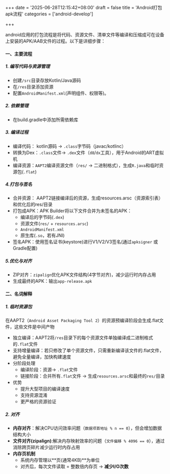 +++
date = '2025-06-28T12:15:42+08:00'
draft = false
title = 'Android打包apk流程'
categories = ['android-develop']

+++

android应用的打包流程是将代码、资源文件、清单文件等编译和压缩成可在设备上安装的APK/AAB文件的过程。以下是详细步骤：

#### 一、主要流程

##### 1. 编写代码与资源管理

* 创建`/src`目录存放Kotlin/Java源码
* 在`/res`目录添加资源
* 配置`AndroidManifest.xml`(声明组件、权限等)。

##### 2. 依赖管理

* 在build.gradle中添加所需依赖库

##### 3. 编译过程

* 编译代码： kotlin源码 → `.class`字节码（javac/kotlinc）
* 转换为Dex：`.class`文件→ `.dex`文件（`d8`/`dx`工具），用于Android的ART虚拟机
* 编译资源：`AAPT2`编译资源文件（`res/` → 二进制格式），生成`R.java`和临时资源包(`.flat`)

##### 4.打包与签名

* 合并资源： AAPT2链接编译后的资源，生成resources.arsc（资源索引表）和优化后的res/目录
* 打包成APK：APK Builder将以下文件合并为未签名的APK：
  * 编译后的字节码(`.dex`)
  * 资源文件(`res/` + `resources.arsc`)
  * `AndroidManifest.xml`
  * 原生库(`.so`，若有JNI)
* 签名APK：使用签名证书(keystore)进行V1/V2/V3签名(通过`apksigner` 或Gradle配置)

##### 5.优化与对齐

* ZIP对齐：`zipalign`优化APK文件结构(4字节对齐)，减少运行时内存占用
* 生成最终的APK：输出`app-release.apk`

#### 二、名词解释

##### 1. 临时资源包

在AAPT2（`Android Asset Packaging Tool 2`）的资源预编译阶段会生成.flat文件，这些文件是中间产物

* 独立编译：AAPT2将`/res`目录下的每个资源文件单独编译成二进制格式的`.flat`文件
* 支持增量编译：若只修改了单个资源文件，只需重新编译该文件的.flat文件，避免全量编译，加快构建速度
* 分阶段处理
  * 编译阶段：资源→ `.flat`文件
  * 链接阶段：合并所有`.flat`文件 → 生成`resources.arsc`和最终的`res/`目录
* 优势
  * 提升大型项目的编译速度
  * 支持资源混淆
  * 更严格的资源验证

##### 2. 对齐

* **内存对齐**：解决CPU访问效率问题（`数据项首地址 % n == 0`），但会增加数据结构大小
* **文件对齐(zipalign)**:解决内存映射效率的问题（`文件偏移 % 4096 == 0`），通过消除跨页碎片减少运行时内存占用
* **内存页机制**
  * 系统内存管理以**页(通常4KB)**为单位
  * 对齐后，每次文件读取 = 整数倍内存页 → **减少I/O次数**

